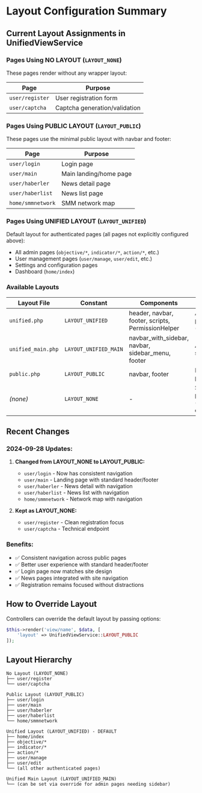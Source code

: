 # Layout Configuration Summary

## Current Layout Assignments in UnifiedViewService

### Pages Using NO LAYOUT (`LAYOUT_NONE`)
These pages render without any wrapper layout:

| Page | Purpose |
|------|---------|
| `user/register` | User registration form |
| `user/captcha` | Captcha generation/validation |

### Pages Using PUBLIC LAYOUT (`LAYOUT_PUBLIC`)
These pages use the minimal public layout with navbar and footer:

| Page | Purpose |
|------|---------|
| `user/login` | Login page |
| `user/main` | Main landing/home page |
| `user/haberler` | News detail page |
| `user/haberlist` | News list page |
| `home/smmnetwork` | SMM network map |

### Pages Using UNIFIED LAYOUT (`LAYOUT_UNIFIED`)
Default layout for authenticated pages (all pages not explicitly configured above):

- All admin pages (`objective/*`, `indicator/*`, `action/*`, etc.)
- User management pages (`user/manage`, `user/edit`, etc.)
- Settings and configuration pages
- Dashboard (`home/index`)

### Available Layouts

| Layout File | Constant | Components | Use Case |
|------------|----------|------------|----------|
| `unified.php` | `LAYOUT_UNIFIED` | header, navbar, footer, scripts, PermissionHelper | Authenticated pages (default) |
| `unified_main.php` | `LAYOUT_UNIFIED_MAIN` | navbar_with_sidebar, navbar, sidebar_menu, footer | Admin with sidebar |
| `public.php` | `LAYOUT_PUBLIC` | navbar, footer | Public/visitor pages |
| *(none)* | `LAYOUT_NONE` | - | Standalone pages (registration, captcha) |

## Recent Changes

### 2024-09-28 Updates:
1. **Changed from LAYOUT_NONE to LAYOUT_PUBLIC:**
   - `user/login` - Now has consistent navigation
   - `user/main` - Landing page with standard header/footer
   - `user/haberler` - News detail with navigation
   - `user/haberlist` - News list with navigation
   - `home/smmnetwork` - Network map with navigation

2. **Kept as LAYOUT_NONE:**
   - `user/register` - Clean registration focus
   - `user/captcha` - Technical endpoint

### Benefits:
- ✅ Consistent navigation across public pages
- ✅ Better user experience with standard header/footer
- ✅ Login page now matches site design
- ✅ News pages integrated with site navigation
- ✅ Registration remains focused without distractions

## How to Override Layout

Controllers can override the default layout by passing options:

```php
$this->render('view/name', $data, [
    'layout' => UnifiedViewService::LAYOUT_PUBLIC
]);
```

## Layout Hierarchy

```
No Layout (LAYOUT_NONE)
├── user/register
└── user/captcha

Public Layout (LAYOUT_PUBLIC)
├── user/login
├── user/main
├── user/haberler
├── user/haberlist
└── home/smmnetwork

Unified Layout (LAYOUT_UNIFIED) - DEFAULT
├── home/index
├── objective/*
├── indicator/*
├── action/*
├── user/manage
├── user/edit
└── (all other authenticated pages)

Unified Main Layout (LAYOUT_UNIFIED_MAIN)
└── (can be set via override for admin pages needing sidebar)
```